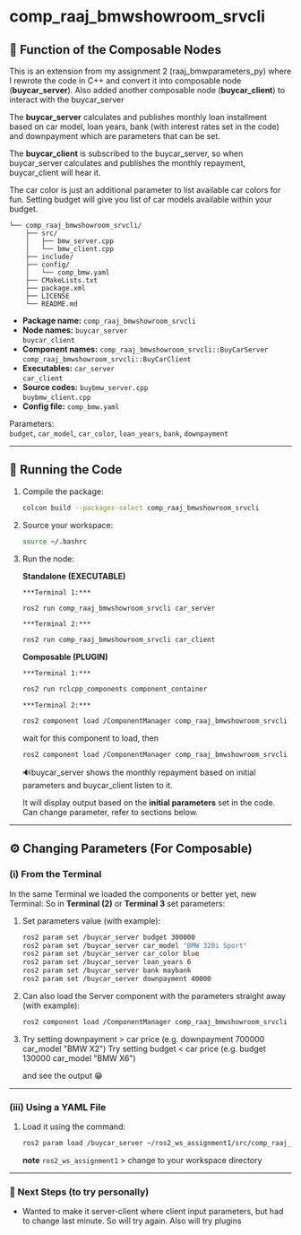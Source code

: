 # comp_raaj_bmwshowroom_srvcli

## 🎯️ Function of the Composable Nodes
This is an extension from my assignment 2 (raaj_bmwparameters_py)
where I rewrote the code in C++ and convert it into composable node 
(**buycar_server**).
Also added another composable node (**buycar_client**) to interact 
with the buycar_server 

The **buycar_server** calculates and publishes monthly loan 
installment based on car model, loan years, 
bank (with interest rates set in the code) and downpayment which are
parameters that can be set.

The **buycar_client** is subscribed to the buycar_server, so when
buycar_server calculates and publishes the monthly repayment,
buycar_client will hear it.

The car color is just an additional parameter to list available car 
colors for fun. 
Setting budget will give you list of car models available within your 
budget.

```
└── comp_raaj_bmwshowroom_srvcli/
    ├── src/
    │   ├── bmw_server.cpp
    │   └── bmw_client.cpp
    ├── include/
    ├── config/
    │   └── comp_bmw.yaml
    ├── CMakeLists.txt
    ├── package.xml
    ├── LICENSE
    └── README.md
```

-   **Package name:** `comp_raaj_bmwshowroom_srvcli`
-   **Node names:** `buycar_server`  
                    `buycar_client`
-   **Component names:** `comp_raaj_bmwshowroom_srvcli::BuyCarServer`  
                         `comp_raaj_bmwshowroom_srvcli::BuyCarClient`
-   **Executables:** `car_server`  
                     `car_client`
-   **Source codes:** `buybmw_server.cpp`  
                      `buybmw_client.cpp`
-   **Config file:** `comp_bmw.yaml`

Parameters:\
`budget`, `car_model`, `car_color`, `loan_years`, `bank`, `downpayment`

------------------------------------------------------------------------

## 🚀 Running the Code

1.  Compile the package:

    ``` bash
    colcon build --packages-select comp_raaj_bmwshowroom_srvcli
    ```

2.  Source your workspace:

    ``` bash
    source ~/.bashrc
    ```

3.  Run the node:
 
    **Standalone (EXECUTABLE)**
    
        ***Terminal 1:***
    ``` bash
    ros2 run comp_raaj_bmwshowroom_srvcli car_server
    ```
        ***Terminal 2:***
    ``` bash
    ros2 run comp_raaj_bmwshowroom_srvcli car_client
    ```
    
    **Composable (PLUGIN)**
    
        ***Terminal 1:***
        
    ``` bash
    ros2 run rclcpp_components component_container
    ```
        ***Terminal 2:***
        
    ``` bash
    ros2 component load /ComponentManager comp_raaj_bmwshowroom_srvcli comp_raaj_bmwshowroom_srvcli::BuyCarServer
    ```
    wait for this component to load, then

    ``` bash
    ros2 component load /ComponentManager comp_raaj_bmwshowroom_srvcli comp_raaj_bmwshowroom_srvcli::BuyCarClient
    ```
    
    🔊️buycar_server shows the monthly repayment based on initial parameters 
      and buycar_client listen to it.
    
    
    It will display output based on the **initial parameters** set in
    the code. Can change parameter, refer to sections below.

------------------------------------------------------------------------

## ⚙️ Changing Parameters (For Composable)

### (i) From the Terminal

In the same Terminal we loaded the components or better yet, new Terminal:
So in **Terminal (2)** or **Terminal 3** set parameters:
  
1.  Set parameters value (with example):

    ``` bash
    ros2 param set /buycar_server budget 300000
    ros2 param set /buycar_server car_model "BMW 320i Sport"
    ros2 param set /buycar_server car_color blue
    ros2 param set /buycar_server loan_years 6
    ros2 param set /buycar_server bank maybank
    ros2 param set /buycar_server downpayment 40000
    ```
2.  Can also load the Server component with the parameters straight away
    (with example):

    ``` bash
    ros2 component load /ComponentManager comp_raaj_bmwshowroom_srvcli comp_raaj_bmwshowroom_srvcli::BuyCarServer -p loan_years:=9 -p bank:=maybank -p car_color:=black -p downpayment:=45000 -p budget:=450000 -p car_model:="BMW 2 Series Gran Coupe"
    ```
    
3. Try setting downpayment > car price (e.g. downpayment 700000 car_model "BMW X2")
   Try setting budget < car price (e.g. budget 130000 car_model "BMW X6")
   
   and see the output 😁️
------------------------------------------------------------------------

### (iii) Using a YAML File

1. Load it using the command:

    ``` bash
    ros2 param load /buycar_server ~/ros2_ws_assignment1/src/comp_raaj_bmwshowroom_srvcli/config/comp_bmw.yaml
    ```
    
    **note** `ros2_ws_assignment1` > change to your workspace directory

------------------------------------------------------------------------

### 🔮 Next Steps (to try personally)

-   Wanted to make it server-client where client input parameters, but
    had to change last minute. So will try again. Also will try plugins
